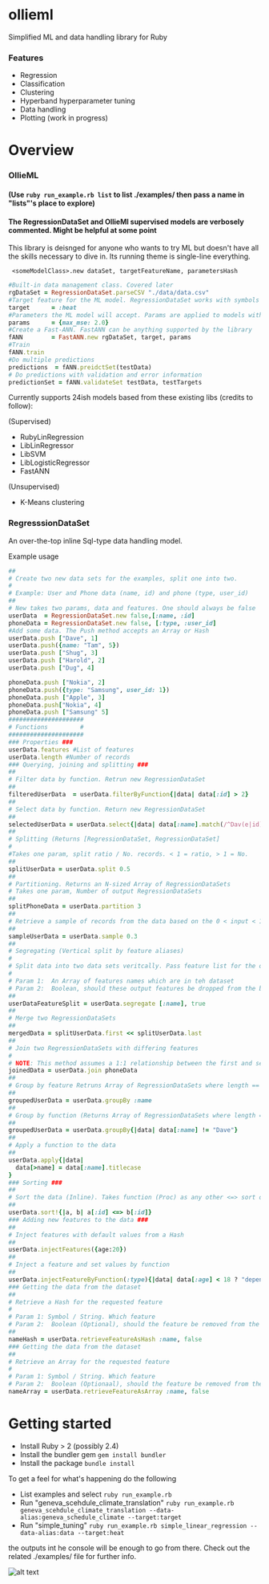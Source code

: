 # ollieml
Simplified ML and data handling library for Ruby

### Features
- Regression
- Classification
- Clustering
- Hyperband hyperparameter tuning
- Data handling
- Plotting (work in progress)

# Overview

### OllieML

#### (Use `ruby run_example.rb list` to list ./examples/ then pass a name in "lists"'s place to explore)
#### The RegressionDataSet and OllieMl supervised models are verbosely commented. Might be helpful at some point

This library is deisnged for anyone who wants to try ML but doesn't have all the skills necessary to dive in. Its running theme is single-line everything.

` <someModelClass>.new dataSet, targetFeatureName, parametersHash`

```ruby
#Built-in data management class. Covered later
rgDataSet = RegressionDataSet.parseCSV "./data/data.csv"
#Target feature for the ML model. RegressionDataSet works with symbols by default
target      = :heat
#Parameters the ML model will accept. Params are applied to models with virtual methods
params      = {max_mse: 2.0}
#Create a Fast-ANN. FastANN can be anything supported by the library
fANN        = FastANN.new rgDataSet, target, params
#Train
fANN.train
#Do multiple predictions
predictions  = fANN.preidctSet(testData)
# Do predictions with validation and error information
predictionSet = fANN.validateSet testData, testTargets
```

Currently supports 24ish models based from these existing libs (credits to follow):

  (Supervised)
  - RubyLinRegression
  - LibLinRegressor
  - LibSVM
  - LibLogisticRegressor
  - FastANN
  
  (Unsupervised)
  - K-Means clustering

### RegresssionDataSet

An over-the-top inline Sql-type data handling model.

Example usage
```ruby
##
# Create two new data sets for the examples, split one into two.
#
# Example: User and Phone data (name, id) and phone (type, user_id)
##
# New takes two params, data and features. One should always be false
userData  = RegressionDataSet.new false,[:name, :id]
phoneData = RegressionDataSet.new false, [:type, :user_id]
#Add some data. The Push method accepts an Array or Hash
userData.push ["Dave", 1]
userData.push({name: "Tam", 5})
userData.push ["Shug", 3]
userData.push ["Harold", 2]
userData.push ["Dug", 4]

phoneData.push ["Nokia", 2]
phoneData.push({type: "Samsung", user_id: 1})
phoneData.push ["Apple", 3]
phoneData.push["Nokia", 4]
phoneData.push ["Samsung" 5]
#####################
# Functions         #
#####################
### Properties ###
userData.features #List of features
userData.length #Number of records
### Querying, joining and splitting ###
##
# Filter data by function. Retrun new RegressionDataSet
##
filteredUserData  = userData.filterByFunction{|data| data[:id] > 2}
##
# Select data by function. Return new RegressionDataSet
##
selectedUserData = userData.select{|data| data[:name].match(/^Dav(e|id)$/)
##
# Splitting (Returns [RegressionDataSet, RegressionDataSet]
#
#Takes one param, split ratio / No. records. < 1 = ratio, > 1 = No.
##
splitUserData = userData.split 0.5
##
# Partitioning. Returns an N-sized Array of RegressionDataSets
# Takes one param, Number of output RegressionDataSets
##
splitPhoneData = userData.partition 3
##
# Retrieve a sample of records from the data based on the 0 < input < 1 passed parameter
##
sampleUserData = userData.sample 0.3
##
# Segregating (Vertical split by feature aliases)
#
# Split data into two data sets veritcally. Pass feature list for the output.
#
# Param 1:  An Array of features names which are in teh dataset
# Param 2:  Boolean, should these output features be dropped from the base dataset?
##
userDataFeatureSplit = userData.segregate [:name], true
##
# Merge two RegressionDataSets
##
mergedData = splitUserData.first << splitUserData.last
##
# Join two RegressionDataSets with differing features
#
# NOTE: This method assumes a 1:1 relationship between the first and second sets' row ID
joinedData = userData.join phoneData
##
# Group by feature Retruns Array of RegressionDataSets where length == dataset.<feature> unique values length
##
groupedUserData = userData.groupBy :name
##
# Group by function (Returns Array of RegressionDataSets where length == dataset.<feature> unique values length
##
groupedUserData = userData.groupBy{|data| data[:name] != "Dave"}
##
# Apply a function to the data
##
userData.apply{|data|
  data[>name] = data[:name].titlecase
}
### Sorting ###
##
# Sort the data (Inline). Takes function (Proc) as any other <=> sort operator use
##
userData.sort!{|a, b| a[:id] <=> b[:id]} 
### Adding new features to the data ###
## 
# Inject features with default values from a Hash
##
userData.injectFeatures({age:20})
##
# Inject a feature and set values by function
##
userData.injectFeatureByFunction(:type){|data| data[:age] < 18 ? "dependent" : "adult"}
### Getting the data from the dataset
##
# Retrieve a Hash for the requested feature
#
# Param 1: Symbol / String. Which feature
# Param 2:  Boolean (Optional), should the feature be removed from the dataset?
##
nameHash = userData.retrieveFeatureAsHash :name, false
### Getting the data from the dataset
##
# Retrieve an Array for the requested feature
#
# Param 1: Symbol / String. Which feature
# Param 2:  Boolean (Optionaal), should the feature be removed from the dataset?
nameArray = userData.retrieveFeatureAsArray :name, false
```
# Getting started

- Install Ruby > 2 (possibly 2.4)
- Install the bundler gem `gem install bundler`
- Install the package `bundle install`

To get a feel for what's happening do the following

- List examples and select `ruby run_example.rb`
- Run "geneva_scehdule_climate_translation" `ruby run_example.rb geneva_scehdule_climate_translation --data-alias:geneva_schedule_climate --target:target`
- Run "simple_tuning" `ruby run_example.rb simple_linear_regression --data-alias:data --target:heat`

the outputs int he console will be enough to go from there. Check out the related ./examples/ file for further info.

![alt text](https://i.imgur.com/uR007Cv.png "Sample console output")


